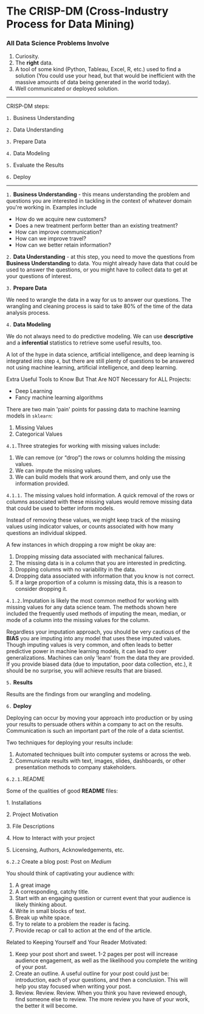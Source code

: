 # The CRISP-DM (Cross-Industry Process for Data Mining)

### All Data Science Problems Involve

1. Curiosity.
2. The **right** data.
3. A tool of some kind (Python, Tableau, Excel, R, etc.) used to find a solution (You could use your head, but that would be inefficient with the massive amounts of data being generated in the world today).
4. Well communicated or deployed solution.

---

CRISP-DM steps:

`1.` Business Understanding

`2.` Data Understanding

`3.` Prepare Data

`4.` Data Modeling

`5.` Evaluate the Results

`6.` Deploy

---

`1.` **Business Understanding** - this means understanding the problem and questions you are interested in tackling in the context of whatever domain you're working in. Examples include

- How do we acquire new customers?
- Does a new treatment perform better than an existing treatment?
- How can improve communication?
- How can we improve travel?
- How can we better retain information?

`2.` **Data Understanding** - at this step, you need to move the questions from **Business Understanding** to data. You might already have data that could be used to answer the questions, or you might have to collect data to get at your questions of interest.

`3.` **Prepare Data**

We need to wrangle the data in a way for us to answer our questions. The wrangling and cleaning process is said to take 80% of the time of the data analysis process. 

`4.` **Data Modeling**

We do not always need to do predictive modeling. We can use **descriptive** and a **inferential** statistics to retrieve some useful results, too.

A lot of the hype in data science, artificial intelligence, and deep learning is integrated into step `4`, but there are still plenty of questions to be answered not using machine learning, artificial intelligence, and deep learning.

Extra Useful Tools to Know But That Are NOT Necessary for ALL Projects:

- Deep Learning
- Fancy machine learning algorithms

 There are two main 'pain' points for passing data to machine learning models in `sklearn`:

1. Missing Values
2. Categorical Values

`4.1.`Three strategies for working with missing values include:

1. We can remove (or “drop”) the rows or columns holding the missing values.
2. We can impute the missing values.
3. We can build models that work around them, and only use the information provided.

`4.1.1.` The missing values hold information. A quick removal of the rows or columns associated with these missing values would remove missing data that could be used to better inform models.

Instead of removing these values, we might keep track of the missing values using indicator values, or counts associated with how many questions an individual skipped.

A few instances in which dropping a row might be okay are:

1. Dropping missing data associated with mechanical failures.
2. The missing data is in a column that you are interested in predicting.
3. Dropping columns with no variability in the data.
4. Dropping data associated with information that you know is not correct.
5. If a large proportion of a column is missing data, this is a reason to consider dropping it.

`4.1.2.`Imputation is likely the most common method for working with missing values for any data science team. The methods shown here included the frequently used methods of imputing the mean, median, or mode of a column into the missing values for the column.

Regardless your imputation approach, you should be very cautious of the **BIAS** you are imputing into any model that uses these imputed values. Though imputing values is very common, and often leads to better predictive power in machine learning models, it can lead to over generalizations. Machines can only 'learn' from the data they are provided. If you provide biased data (due to imputation, poor data collection, etc.), it should be no surprise, you will achieve results that are biased.

`5.` **Results**

Results are the findings from our wrangling and modeling.

`6.` **Deploy**

Deploying can occur by moving your approach into production or by using your results to persuade others within a company to act on the results. Communication is such an important part of the role of a data scientist.

Two techniques for deploying your results include:

1. Automated techniques built into computer systems or across the web. 
2. Communicate results with text, images, slides, dashboards, or other presentation methods to company stakeholders.

`6.2.1.`README

Some of the qualities of good **README** files:

1. Installations

2. Project Motivation

3. File Descriptions

4. How to Interact with your project

5. Licensing, Authors, Acknowledgements, etc.

`6.2.2` Create a blog post: Post on _Medium_

You should think of captivating your audience with:

1.  A great image
2. A corresponding, catchy title.
3. Start with an engaging question or current event that your audience is likely thinking about.
4. Write in small blocks of text.
5. Break up white space.
6. Try to relate to a problem the reader is facing.
7. Provide recap or call to action at the end of the article.

Related to Keeping Yourself and Your Reader Motivated:

1. Keep your post short and sweet. 1-2 pages per post will increase audience engagement, as well as the likelihood you complete the writing of your post.
2. Create an outline. A useful outline for your post could just be: introduction, each of your questions, and then a conclusion. This will help you stay focused when writing your post.
3. Review. Review. Review. When you think you have reviewed enough, find someone else to review. The more review you have of your work, the better it will become.

